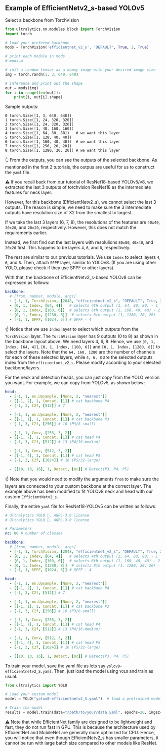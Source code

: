 ## Example of EfficientNetv2_s-based YOLOv5

Select a backbone from TorchVision
```python
from ultralytics.nn.modules.block import TorchVision
import torch

# load your prefered backbone
mods = TorchVision('efficientnet_v2_s', 'DEFAULT', True, 2, True)

# print each module in mods
# mods.m

# init a random tensor as a dummy image with your desired image size
img = torch.randn(1, 3, 640, 640)

# inference and print out the shape
out = mods(img)
for i in range(len(out)):
    print(i, out[i].shape)
```

Sample outputs:
```
0 torch.Size([1, 3, 640, 640])
1 torch.Size([1, 24, 320, 320])
2 torch.Size([1, 24, 320, 320])
3 torch.Size([1, 48, 160, 160])
4 torch.Size([1, 64, 80, 80])   # we want this layer
5 torch.Size([1, 128, 40, 40]) 
6 torch.Size([1, 160, 40, 40])  # we want this layer
7 torch.Size([1, 256, 20, 20])
8 torch.Size([1, 1280, 20, 20]) # we want this layer
```

👆 From the outputs, you can see the outputs of the selected backbone. As mentioned in the first 2 tutorials, the outpus are useful for us to construct the `yaml` file.

⚠️ If you recall back from our tutorial of ResNet18-based YOLOv5/v8, we extracted the last 3 outputs of torchvision ResNet18 as the intermediate features for neck layer. 

However, for this backbone (EfficientNetv2_s), we cannot select the last 3 outputs. The reason is simple, we need to make sure the 3 intermediate outputs have resolution size of X2 from the smallest to largest. 

If we take the last 3 layers (6, 7, 8), the resolutions of the features are `40x40`, `20x20`, and `20x20`, respectively. However, this does not match the requirements earlier.

Instead, we first find out the last layers with resolulions `80x80`, `40x40`, and `20x20` first. This happens to be layers `4`, `6`, and `8`, respectively.

The rest are similar to our previous tutorials. We use `Index` to select layers `4`, `6`, and `8`. Then, attach `SPPF` layer, similar to YOLOv8. (If you are using other YOLO, please check if they use SPPF or other layers).

With that, the backbone of EfficientNetv2_s-based YOLOv8 can be expressed as follows:
```yaml
backbone:
  # [from, number, module, args]
  - [-1, 1, TorchVision, [2048, "efficientnet_v2_s", "DEFAULT", True, 2, True]]  # - 0
  - [0, 1, Index, [64, 4]]   # selects 4th output (1, 64, 80, 80) - 1
  - [0, 1, Index, [160, 6]]  # selects 6th output (1, 160, 40, 40) - 2
  - [0, 1, Index, [1280, 8]]  # selects 8th output (1, 1280, 20, 20) - 3
  - [-1, 1, SPPF, [1024, 5]] # SPFF - 4
```
☝️ Notice that we use `Index` layer to select which outputs from the `TorchVision` layer. The `TorchVision` layer has 9 outputs (0 to 8) as shown in the backbone layout above. We need layers 4, 6, 8. Hence, we use `[0, 1, Index, [64, 4]]`, `[0, 1, Index, [160, 6]]` and `[0, 1, Index, [1280, 8]]` to select the layers. Note that the `64, 160, 1280` are the number of channels for each of these selected layers, while `4, 6, 8` are the selected outputs index from the `efficientnet_v2_s`. Please modify according to your selected backbone/layers.

For the neck and detection heads, you can just copy from the YOLO version you want. For example, we can copy from YOLOv5, as shown below:
```yaml
head:
  - [-1, 1, nn.Upsample, [None, 2, "nearest"]]
  - [[-1, 2], 1, Concat, [1]] # cat backbone P4
  - [-1, 3, C2f, [512]] # 7

  - [-1, 1, nn.Upsample, [None, 2, "nearest"]]
  - [[-1, 1], 1, Concat, [1]] # cat backbone P3
  - [-1, 3, C2f, [256]] # 10 (P3/8-small)

  - [-1, 1, Conv, [256, 3, 2]]
  - [[-1, 7], 1, Concat, [1]] # cat head P4
  - [-1, 3, C2f, [512]] # 13 (P4/16-medium)

  - [-1, 1, Conv, [512, 3, 2]]
  - [[-1, 4], 1, Concat, [1]] # cat head P5
  - [-1, 3, C2f, [1024]] # 16 (P5/32-large)

  - [[10, 13, 16], 1, Detect, [nc]] # Detect(P3, P4, P5)
```
☝️ Note that you would need to modify the arguments `from` to make sure the layers are connected to your custom backbone at the correct layer. The example above has been modified to fit YOLOv8 neck and head with our custom `EfficientNetv2_s`.

Finally, the entire `yaml` file for ResNet18-YOLOv5 can be written as follows:
```yaml
# Ultralytics YOLO 🚀, AGPL-3.0 license
# Ultralytics YOLO 🚀, AGPL-3.0 license

# Parameters
nc: 80 # number of classes

backbone:
  # [from, number, module, args]
  - [-1, 1, TorchVision, [2048, "efficientnet_v2_s", "DEFAULT", True, 2, True]]  # - 0
  - [0, 1, Index, [64, 4]]   # selects 4th output (1, 64, 80, 80) - 1
  - [0, 1, Index, [160, 6]]  # selects 6th output (1, 160, 40, 40) - 2
  - [0, 1, Index, [1280, 8]]  # selects 8th output (1, 1280, 20, 20) - 3
  - [-1, 1, SPPF, [1024, 5]] # SPFF - 4

head:
  - [-1, 1, nn.Upsample, [None, 2, "nearest"]]
  - [[-1, 2], 1, Concat, [1]] # cat backbone P4
  - [-1, 3, C2f, [512]] # 7

  - [-1, 1, nn.Upsample, [None, 2, "nearest"]]
  - [[-1, 1], 1, Concat, [1]] # cat backbone P3
  - [-1, 3, C2f, [256]] # 10 (P3/8-small)

  - [-1, 1, Conv, [256, 3, 2]]
  - [[-1, 7], 1, Concat, [1]] # cat head P4
  - [-1, 3, C2f, [512]] # 13 (P4/16-medium)

  - [-1, 1, Conv, [512, 3, 2]]
  - [[-1, 4], 1, Concat, [1]] # cat head P5
  - [-1, 3, C2f, [1024]] # 16 (P5/32-large)

  - [[10, 13, 16], 1, Detect, [nc]] # Detect(P3, P4, P5)
```

To train your model, save the yaml file as lets say `yolov8-efficientnetv2_S.yaml`. Then, just load the model using `YOLO` and train as usual.

```python
from ultralytics import YOLO

# Load your custom model
model = YOLO("yolov8-efficientnetv2_S.yaml")  # load a pretrained model (recommended for training)

# Train the model
results = model.train(data="/path/to/your/data.yaml", epochs=20, imgsz=960, batch=16, val=False)
```

⚠️ Note that while EfficientNet family are designed to be lightweight and fast, they do not run fast in GPU. This is because the architecture used by EfficientNet and MobileNet are generally more optimized for CPU. Hence, you will notice that even though EfficientNetv2_s has smaller parameters, it cannot be run with large batch size compared to other models like ResNet.
